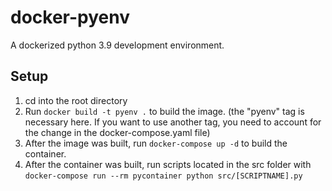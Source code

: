 # docker-pyenv
A dockerized python 3.9 development environment.

## Setup
1. cd into the root directory
2. Run ```docker build -t pyenv .``` to build the image. (the "pyenv" tag is necessary here. If you want to use another tag, you need to account for the change in the docker-compose.yaml file)
3. After the image was built, run ```docker-compose up -d``` to build the container.
4. After the container was built, run scripts located in the src folder with ```docker-compose run --rm pycontainer python src/[SCRIPTNAME].py ```
